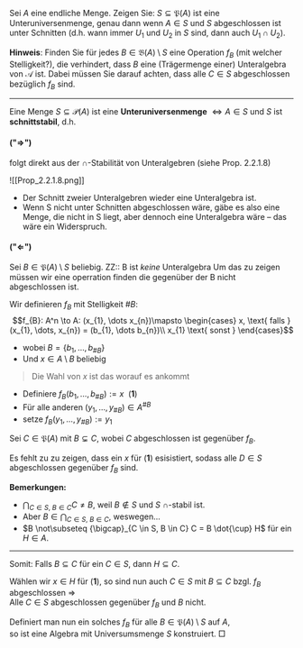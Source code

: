 Sei $A$ eine endliche Menge. Zeigen Sie: $S \subseteq \mathfrak{P}(A)$ ist eine Unteruniversenmenge, genau dann wenn $A \in S$ und $S$ abgeschlossen ist unter Schnitten 
(d.h. wann immer $U_1$ und $U_2$ in $S$ sind, dann auch $U_1 \cap U_2$).

**Hinweis**: Finden Sie für jedes $B \in \mathfrak{B}(A) \setminus S$ eine Operation $f_B$ (mit welcher Stelligkeit?), die verhindert, dass $B$ eine (Trägermenge einer) Unteralgebra von $\mathcal{A}$ ist. 
Dabei müssen Sie darauf achten, dass alle $C \in S$ abgeschlossen bezüglich $f_B$ sind.

---

Eine Menge $S \subseteq \mathcal{P}(A)$ ist eine **Unteruniversenmenge**  $\iff A \in S$ und $S$ ist **schnittstabil**, d.h.

#### ("$\Rightarrow$") 
folgt direkt aus der $\cap$-Stabilität von Unteralgebren (siehe Prop. 2.2.1.8)

![[Prop_2.2.1.8.png]]
- Der Schnitt zweier Unteralgebren wieder eine Unteralgebra ist.
- Wenn S nicht unter Schnitten abgeschlossen wäre, gäbe es also eine Menge, die nicht in S liegt, aber dennoch eine Unteralgebra wäre – das wäre ein Widerspruch.
#### ("$\Leftarrow$") 
Sei $B \in \mathfrak{P}(A) \setminus S$ beliebig. ZZ:: B ist *keine* Unteralgebra
Um das zu zeigen müssen wir eine operration finden die gegenüber der B nicht abgeschlossen ist.

Wir definieren $f_B$ mit Stelligkeit $\# B$:
$$f_{B}: A^n \to A: (x_{1}, \dots x_{n})\mapsto
\begin{cases}
x, \text{ falls } (x_{1}, \dots, x_{n}) = (b_{1}, \dots b_{n})\\
x_{1} \text{ sonst }
\end{cases}$$
- wobei $B = \{b_1, \dots, b_{\#B}\}$  
- Und $x \in A \setminus B$ beliebig  
> Die Wahl von $x$ ist das worauf es ankommt
- Definiere $f_B(b_1, \dots, b_{\#B}) := x$  (**1**)  
- Für alle anderen $(y_1, \dots, y_{\#B}) \in A^{\#B}$
- setze $f_B(y_1, \dots, y_{\#B}) := y_1$

Sei $C \in \mathfrak{P}(A)$ mit $B \subsetneq C$, wobei $C$ abgeschlossen ist gegenüber $f_B$.

Es fehlt zu zu zeigen, dass ein $x$ für (**1**) esisistiert, sodass alle $D \in S$ abgeschlossen gegenüber $f_B$ sind.

**Bemerkungen:**
- $\bigcap_{C \in S,\ B \in C} C \neq B$, weil $B \notin S$ und $S$ $\cap$-stabil ist.
- Aber $B \in \bigcap_{C \in S,\ B \in C}$, weswegen...
- $B \not\subseteq {\bigcap}_{C \in S, B \in C} C = B \dot{\cup} H$ für ein $H \in A$.

---
Somit: Falls $B \subseteq C$ für ein $C \in S$, dann $H \subseteq C$.

Wählen wir $x \in H$ für (**1**), so sind nun auch $C \in S$ mit $B \subseteq C$ bzgl. $f_B$ abgeschlossen ⇒  
Alle $C \in S$ abgeschlossen gegenüber $f_B$ und $B$ nicht.

Definiert man nun ein solches $f_B$ für alle $B \in \mathfrak{P}(A) \setminus S$ auf $A$,  
so ist eine Algebra mit Universumsmenge $S$ konstruiert. □


